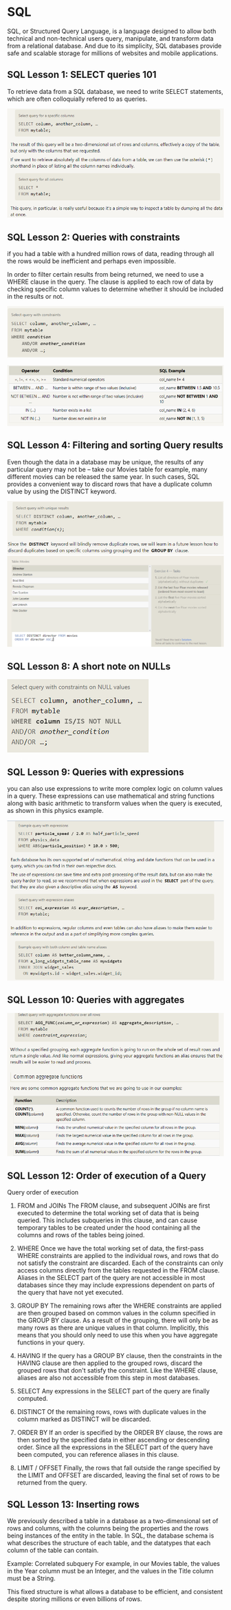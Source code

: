 # SQL

SQL, or Structured Query Language, is a language designed to allow both technical and non-technical users query, manipulate, and transform data from a relational database. And due to its simplicity, SQL databases provide safe and scalable storage for millions of websites and mobile applications.

## SQL Lesson 1: SELECT queries 101

To retrieve data from a SQL database, we need to write SELECT statements, which are often colloquially refered to as queries.

![select](img-class-08/select.PNG)

## SQL Lesson 2: Queries with constraints

 if you had a table with a hundred million rows of data, reading through all the rows would be inefficient and perhaps even impossible.

In order to filter certain results from being returned, we need to use a WHERE clause in the query. The clause is applied to each row of data by checking specific column values to determine whether it should be included in the results or not.

![select](img-class-08/selectwhere.PNG)

![select](img-class-08/op.PNG)

## SQL Lesson 4: Filtering and sorting Query results

Even though the data in a database may be unique, the results of any particular query may not be – take our Movies table for example, many different movies can be released the same year. In such cases, SQL provides a convenient way to discard rows that have a duplicate column value by using the DISTINCT keyword.

![des](img-class-08/dis.PNG)
![asc](img-class-08/asc.PNG)

## SQL Lesson 8: A short note on NULLs

![null](img-class-08/null.PNG)

## SQL Lesson 9: Queries with expressions

you can also use expressions to write more complex logic on column values in a query. These expressions can use mathematical and string functions along with basic arithmetic to transform values when the query is executed, as shown in this physics example.

![expressions](img-class-08/expressions.PNG)

## SQL Lesson 10: Queries with aggregates

![expressions](img-class-08/aggregation.PNG)

## SQL Lesson 12: Order of execution of a Query

Query order of execution
1. FROM and JOINs
The FROM clause, and subsequent JOINs are first executed to determine the total working set of data that is being queried. This includes subqueries in this clause, and can cause temporary tables to be created under the hood containing all the columns and rows of the tables being joined.

2. WHERE
Once we have the total working set of data, the first-pass WHERE constraints are applied to the individual rows, and rows that do not satisfy the constraint are discarded. Each of the constraints can only access columns directly from the tables requested in the FROM clause. Aliases in the SELECT part of the query are not accessible in most databases since they may include expressions dependent on parts of the query that have not yet executed.

3. GROUP BY
The remaining rows after the WHERE constraints are applied are then grouped based on common values in the column specified in the GROUP BY clause. As a result of the grouping, there will only be as many rows as there are unique values in that column. Implicitly, this means that you should only need to use this when you have aggregate functions in your query.

4. HAVING
If the query has a GROUP BY clause, then the constraints in the HAVING clause are then applied to the grouped rows, discard the grouped rows that don't satisfy the constraint. Like the WHERE clause, aliases are also not accessible from this step in most databases.

5. SELECT
Any expressions in the SELECT part of the query are finally computed.

6. DISTINCT
Of the remaining rows, rows with duplicate values in the column marked as DISTINCT will be discarded.

7. ORDER BY
If an order is specified by the ORDER BY clause, the rows are then sorted by the specified data in either ascending or descending order. Since all the expressions in the SELECT part of the query have been computed, you can reference aliases in this clause.

8. LIMIT / OFFSET
Finally, the rows that fall outside the range specified by the LIMIT and OFFSET are discarded, leaving the final set of rows to be returned from the query.

## SQL Lesson 13: Inserting rows

We previously described a table in a database as a two-dimensional set of rows and columns, with the columns being the properties and the rows being instances of the entity in the table. In SQL, the database schema is what describes the structure of each table, and the datatypes that each column of the table can contain.

Example: Correlated subquery
For example, in our Movies table, the values in the Year column must be an Integer, and the values in the Title column must be a String.

This fixed structure is what allows a database to be efficient, and consistent despite storing millions or even billions of rows.

